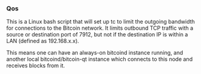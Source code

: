 ### Qos ###

This is a Linux bash script that will set up tc to limit the outgoing bandwidth for connections to the Bitcoin network. It limits outbound TCP traffic with a source or destination port of 7912, but not if the destination IP is within a LAN (defined as 192.168.x.x).

This means one can have an always-on bitcoind instance running, and another local bitcoind/bitcoin-qt instance which connects to this node and receives blocks from it.
